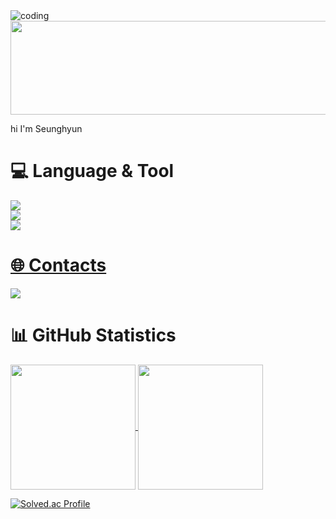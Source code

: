 
<img src="https://github.com/user-attachments/assets/507e3800-63da-4cf0-af34-adbc34f12e5e" alt="coding" style="pointer-events: none;">



<a href="https://github.com/devxb/gitanimals">
  <img
    src="https://render.gitanimals.org/lines/jjsh0208?pet-id=653870581612167270"
    width="900"
    height="150"
  />
</a>
  
  
  
hi I'm Seunghyun

<div><h1>💻 Language & Tool </h1></div>

<p align="center">
  <a href="https://skillicons.dev">
   <div>
  <img src="https://skillicons.dev/icons?i=java,spring,js" />
  <br>
    <img src="https://skillicons.dev/icons?i=mysql,postgres" />
  <br>
  <img src="https://skillicons.dev/icons?i=git,docker,github,eclipse,vscode&perline=6" />
</div>
<h1> 🌐 Contacts</h1>
<a href="https://insidious-prepared-2db.notion.site/DDong_kka-Blog-07f4a529ec82480aba8c0e4ebf34aa0b?pvs=4" target="_blank">
  <img src="https://img.shields.io/badge/DDong`kka Blog-6D4AFF?style=flat-square&logo=notion&logoColor=white" />
</a>

</p> 


<h1>📊 GitHub Statistics</h1><a href="https://github.com/anuraghazra/github-readme-stats">
  <img height=200 align="center" src="https://github-readme-stats.vercel.app/api?username=jjsh0208&theme=vue-dark&icons=true&show_icons=true&title_color=a8edea" /></a><a href="https://github.com/anuraghazra/github-readme-stats">
  <img height=200 align="center" src="https://github-readme-stats.vercel.app/api/top-langs/?username=jjsh0208&theme=vue-dark&layout=donut" /></a>

[![Solved.ac Profile](http://mazassumnida.wtf/api/v2/generate_badge?boj=jjssh0208)](https://solved.ac/jjssh0208)
